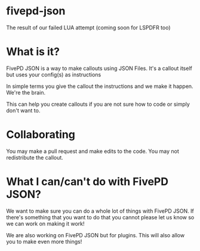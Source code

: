 # fivepd-json
The result of our failed LUA attempt (coming soon for LSPDFR too)

# What is it?
FivePD JSON is a way to make callouts using JSON Files. It's a callout itself but uses your config(s) as instructions

In simple terms you give the callout the instructions and we make it happen. We're the brain.

This can help you create callouts if you are not sure how to code or simply don't want to.

# Collaborating
You may make a pull request and make edits to the code. You may not redistribute the callout.

# What I can/can't do with FivePD JSON?
We want to make sure you can do a whole lot of things with FivePD JSON. If there's something that you want to do that you cannot please let us know so we can work on making it work!

We are also working on FivePD JSON but for plugins. This will also allow you to make even more things!
